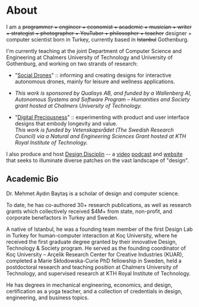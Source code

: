 # About

I am a ~~programmer + engineer + economist + academic + musician + writer + strategist + photographer + YouTuber + philosopher + teacher~~ designer + computer scientist born in Turkey, currently based in ~~Istanbul~~ Gothenburg.

I'm currently teaching at the joint Department of Computer Science and Engineering at Chalmers University of Technology and University of Gothenburg, and working on two strands of research:

- "[Social Drones](https://www.baytas.net/research/socialdrones/)" :: informing and creating designs for interactive autonomous drones, mainly for leisure and wellness applications.  
- *This work is sponsored by Qualisys AB, and funded by a Wallenberg AI, Autonomous Systems and Software Program – Humanities and Society grant hosted at Chalmers University of Technology.*

- "[Digital Preciousness](https://www.baytas.net/research/digitalpreciousness/)" :: experimenting with product and user interface designs that embody longevity and value.  
*This work is funded by Vetenskapsrådet (The Swedish Research Council) via a Natural and Engineering Sciences Grant hosted at KTH Royal Institute of Technology.*

I also produce and host [Design Disciplin](https://www.designdisciplin.com/) -- a [video](https://www.youtube.com/designdisciplin) [podcast](https://podcast.designdisciplin.com/) and [website]((https://www.designdisciplin.com/)) that seeks to illuminate diverse patches on the vast landscape of "design".
  

## Academic Bio

Dr. Mehmet Aydın Baytaş is a scholar of design and computer science.

To date, he has co-authored 30+ research publications, as well as research grants which collectively received $4M+ from state, non-profit, and corporate benefactors in Turkey and Sweden.

A native of Istanbul, he was a founding team member of the first Design Lab in Turkey for human-computer interaction at Koç University, where he received the first graduate degree granted by their innovative Design, Technology & Society program. He served as the founding coordinator of Koç University – Arçelik Research Center for Creative Industries (KUAR), completed a Marie Skłodowska-Curie PhD fellowship in Sweden, held a postdoctoral research and teaching position at Chalmers University of Technology, and supervised research at KTH Royal Institute of Technology.

He has degrees in mechanical engineering, economics, and design, certification as a yoga teacher, and a collection of credentials in design, engineering, and business topics.
